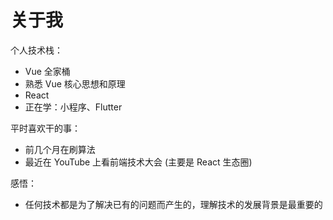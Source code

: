 # 关于我

个人技术栈：
- Vue 全家桶
- 熟悉 Vue 核心思想和原理
- React
- 正在学：小程序、Flutter

平时喜欢干的事：
- 前几个月在刷算法
- 最近在 YouTube 上看前端技术大会 (主要是 React 生态圈)

感悟：
- 任何技术都是为了解决已有的问题而产生的，理解技术的发展背景是最重要的

